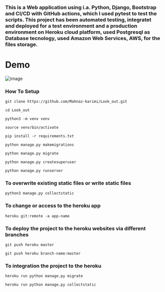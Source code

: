 ###  This is a Web application using i.a. Python, Django, Bootstrap and CI/CD with GitHub actions, which I used pytest to test the scripts. This project has been  automated testing, integratet and deployed for a test environment and a production environment on Heroku cloud platform, used Postgresql as Database tecnology, used Amazon Web Services, AWS, for the files storage.

# Demo

![image](https://user-images.githubusercontent.com/72239384/160517033-2d92de62-7b06-4d83-b79a-59bb513c150e.png)


### How To Setup
```
git clone https://github.com/Mahnaz-karimi/Look_out.git
```
```
cd Look_out
```
```
python3 -m venv venv
```
```
source venv/bin/activate
```
```
pip install -r requirements.txt
```
```
python manage.py makemigrations
```
```
python manage.py migrate
```
```
python manage.py createsuperuser
```
```
python manage.py runserver
```

### To overwrite existing static files or write static files
```
python3 manage.py collectstatic
```

### To change or access to the heroku app

```
heroku git:remote -a app-name
```

### To deploy the project to the heroku websites via different branches

```
git push heroku master
```
```
git push heroku branch-name:master    
```
### To integration the project to the heroku 
```
heroku run python manage.py migrate
```
```
heroku run python manage.py collectstatic
```


  

  

